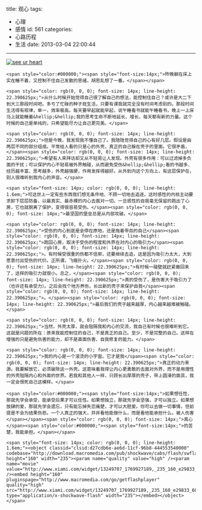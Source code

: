 title: 观心
tags:
  - 心理
  - 感情
id: 561
categories:
  - 心路历程
  - 生活
date: 2013-03-04 22:00:44
---

[![](http://freetymekiyan.1kapp.com/wp-content/uploads/2013/03/images.jpg "see ur heart")](http://freetymekiyan.1kapp.com/wp-content/uploads/2013/03/images.jpg)

	<span style="color:#000000;"><span style="font-size:14px;">昨晚躺在床上实在睡不着，又控制不住自己发散的思绪，胡思乱想了一番。</span></span>

	<span style="color: rgb(0, 0, 0); font-size: 14px; line-height: 22.390625px;">从什么时候开始觉得自己很了解自己的想法，能控制住自己？或许是大二下到大三那段时间吧。多亏了忙碌的种子班生活，只要有课我就完全没有时间考虑别的。那段时间生活得有规律，单一，效率极高。每天要早起就能早起，说午睡看书就能午睡看书，晚上一上床马上就能睡着&hellip;&hellip;我的思考生命不断地延长、增长，每天都有新的力量。这个时候的自己是单纯的，只希望能尽力让自己更完美。</span>

	<span style="color: rgb(0, 0, 0); font-size: 14px; line-height: 22.390625px;">但是今晚，我发现我不懂自己了。我隐隐觉得自己的心有好几层。假设是由两层不同的部分组成。平常给人看的只是心的外壳，真正的自己躲在壳子的里面。它很矛盾，</span><span style="color: rgb(0, 0, 0); font-size: 14px; line-height: 22.390625px;">希望有人来拜访却又从不轻易让人发现。外壳有很多作用：可以过滤掉多负面的干扰；可以保护内心不轻易被外界触碰，从而避免受伤&hellip;&hellip;看的书越多、经历越丰富、思考越多，外壳越强硬，作用发挥得越好。从外到内这个方向上，有这层保护在，别人很难听到我内心的声音。</span>

	<span style="font-size: 14px; color: rgb(0, 0, 0); line-height: 1.6em;">可这世上一定有些东西我们想无条件地、不顾一切地去追逐。这时感性的内核主动要求卸下层层防备，以最真实、最赤裸的内心去面对一切。一旦感性的自我毫无保留的跑出了心房，它也就脱离了保护，变得很容易受伤。</span><span style="color: rgb(0, 0, 0); font-size: 14px;">最坚固的堡垒总是从内部攻破。</span>

	<span style="color: rgb(0, 0, 0); font-size: 14px; line-height: 22.390625px;">受伤的内心到底是会停在原地，还是拖着带血的自己</span><span style="color: rgb(0, 0, 0); font-size: 14px; line-height: 22.390625px;">跑回心房，取决于受伤的程度和外界在对内心的吸引力</span><span style="color: rgb(0, 0, 0); font-size: 14px; line-height: 22.390625px;">。有时候受很重的伤都不信邪，还要继续去追，这是因为吸引力太大，大到愿意付出受伤的代价。正所谓，飞蛾扑火。</span><span style="color: rgb(0, 0, 0); font-size: 14px; line-height: 22.390625px;">有时候一碰壁就赶紧撤回来了，这样的吸引力就很小。总之，</span><span style="color: rgb(0, 0, 0); font-size: 14px; line-height: 22.390625px;">真的受伤了，是伤害大于吸引力了（也许还有承受力）。之后会找个地方养伤，长出新的壳子来保护自我</span><span style="color: rgb(0, 0, 0); font-size: 14px; line-height: 22.390625px;">。</span><span style="color: rgb(0, 0, 0); font-size: 14px; line-height: 22.390625px;">最后我们的壳子越来越厚，内心越来越难被触碰。</span>

	<span style="color: rgb(0, 0, 0); font-size: 14px; line-height: 22.390625px;">当然，外壳太厚，就会阻隔我和内心的交流，我自己有时候也很难听到它。这就是问题的所在：原来我能控制住的自己，不是真正的自己。至少，不是完整的自己。这样在增强的只是避免伤害的能力，却不是直面伤害、自我修复的能力。</span>

	<span style="color: rgb(0, 0, 0); font-size: 14px; line-height: 22.390625px;">我的内心是一个滚烫的小宇宙。它才是我</span><span style="color: rgb(0, 0, 0); font-size: 14px; line-height: 22.390625px;">真正的动力来源。我要解放它，必须破除这一外壳。这意味着我得让内心更勇敢的去面对外界，而不是用理性的外壳阻隔内心和外面的世界。若我和其他人一样，只顾长出厚厚的壳子，带上圆滑的面具，我一定会恨死自己这模样。</span>

	<span style="color:#000000;"><span style="font-size:14px;">如果想任性，那就先学会承受，能承受后果才可以任性。如果想独立，那就先学会坚强，才可以独立。如果想放肆的爱，那就先学会遗忘，只有能忘掉失恋痛楚，才可以大胆爱。你可以去做一切事情，但前提是不会为结果伤悲。一个人真正的强大，并非看他能做什么，而是看他能承担什么。被人伤害</span></span><span style="color: rgb(0, 0, 0); font-size: 14px;">真心</span><span style="color:#000000;"><span style="font-size:14px;">的苦楚，我能承担。</span></span>

	<span style="font-size: 14px; color: rgb(0, 0, 0); line-height: 1.6em;"><object classid="clsid:d27cdb6e-ae6d-11cf-96b8-444553540000" codebase="http://download.macromedia.com/pub/shockwave/cabs/flash/swflash.cab#version=6,0,40,0" height="160" width="235"><param name="quality" value="high" /><param name="movie" value="http://www.xiami.com/widget/13249707_1769927189,_235_160_e29833_60362a_1/multiPlayer.swf" /><embed height="160" pluginspage="http://www.macromedia.com/go/getflashplayer" quality="high" src="http://www.xiami.com/widget/13249707_1769927189,_235_160_e29833_60362a_1/multiPlayer.swf" type="application/x-shockwave-flash" width="235"></embed></object></span>